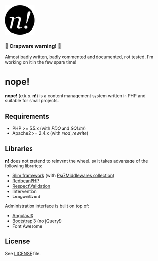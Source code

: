 ![nope](nope/admin/assets/img/nope.png "nope!")


### :shit: Crapware warning! :shit:
Almost badly written, badly commented and documented, not tested. I'm working on it in the few spare time!

# nope!
**nope!** (_a.k.a._ **n!**) is a content management system written in PHP and suitable for small projects.

## Requirements

- PHP >= 5.5.x (with _PDO_ and _SQLite_)
- Apache2 >= 2.4.x (with *mod_rewrite*)

## Libraries
**n!** does not pretend to reinvent the wheel, so it takes advantage of the following libraries:

- [Slim framework][slim] (with [Psr7Middlewares collection](psr7middlewares))
- [RedbeanPHP][redbeanphp]
- [Respect\Validation][validation]
- Intervention
- League\Event

Administration interface is built on top of:

- [AngularJS][angular]
- [Bootstrap 3][bootstrap] (no jQuery!)
- Font Awesome

## License
See [LICENSE](LICENSE) file.

[angular]: https://angularjs.org/
[bootstrap]: http://getbootstrap.com/
[psr7middlewares]: https://github.com/oscarotero/psr7-middlewares
[redbeanphp]: http://www.redbeanphp.com/
[slim]: http://www.slimframework.com/
[validation]: https://github.com/Respect/Validation
